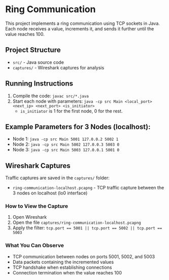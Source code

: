 # Ring Communication

This project implements a ring communication using TCP sockets in Java. Each node receives a value, increments it, and sends it further until the value reaches 100.

## Project Structure
- `src/` - Java source code
- `captures/` - Wireshark captures for analysis

## Running Instructions
1. Compile the code: `javac src/*.java`
2. Start each node with parameters: `java -cp src Main <local_port> <next_ip> <next_port> <is_initiator>`
   - `is_initiator` is 1 for the first node, 0 for the rest.

## Example Parameters for 3 Nodes (localhost):
- Node 1: `java -cp src Main 5001 127.0.0.2 5002 1`
- Node 2: `java -cp src Main 5002 127.0.0.3 5003 0`
- Node 3: `java -cp src Main 5003 127.0.0.1 5001 0`

## Wireshark Captures
Traffic captures are saved in the `captures/` folder:
- `ring-communication-localhost.pcapng` - TCP traffic capture between the 3 nodes on localhost (lo0 interface)

### How to View the Capture
1. Open Wireshark
2. Open the file `captures/ring-communication-localhost.pcapng`
3. Apply the filter: `tcp.port == 5001 || tcp.port == 5002 || tcp.port == 5003`

### What You Can Observe
- TCP communication between nodes on ports 5001, 5002, and 5003
- Data packets containing the incremented values
- TCP handshake when establishing connections
- Connection termination when the value reaches 100 